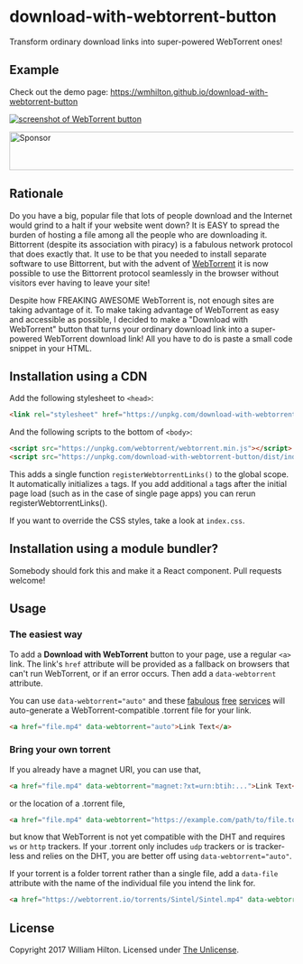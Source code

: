 # download-with-webtorrent-button
Transform ordinary download links into super-powered WebTorrent ones!

## Example

Check out the demo page: https://wmhilton.github.io/download-with-webtorrent-button

[![screenshot of WebTorrent button](https://github.com/wmhilton/download-with-webtorrent-button/blob/master/dist/animated.gif?raw=true)](https://wmhilton.github.io/download-with-webtorrent-button)

<a href="https://app.codesponsor.io/link/tZYS6JjRUMRBU2NL7eN4t5Gg/wmhilton/download-with-webtorrent-button" rel="nofollow"><img src="https://app.codesponsor.io/embed/tZYS6JjRUMRBU2NL7eN4t5Gg/wmhilton/download-with-webtorrent-button.svg" style="width: 888px; height: 68px;" alt="Sponsor" /></a>

## Rationale

Do you have a big, popular file that lots of people download and the Internet
would grind to a halt if your website went down?
It is EASY to spread the burden of hosting a file among all the people who are
downloading it. Bittorrent (despite its association with piracy) is a fabulous
network protocol that does exactly that. It use to be that you needed to install
separate software to use Bittorrent, but with the advent of
[WebTorrent](https://webtorrent.io) it is now possible to use the Bittorrent
protocol seamlessly in the browser without visitors ever having to leave your site!

Despite how FREAKING AWESOME WebTorrent is, not enough sites are taking advantage
of it. To make taking advantage of WebTorrent as easy and
accessible as possible, I decided to make a "Download with WebTorrent" button
that turns your ordinary download link into a super-powered WebTorrent download
link! All you have to do is paste a small code snippet in your HTML.


## Installation using a CDN

Add the following stylesheet to `<head>`:

```html
<link rel="stylesheet" href="https://unpkg.com/download-with-webtorrent-button/dist/index.css">
```

And the following scripts to the bottom of `<body>`:

```html
<script src="https://unpkg.com/webtorrent/webtorrent.min.js"></script>
<script src="https://unpkg.com/download-with-webtorrent-button/dist/index.js"></script>
```

This adds a single function `registerWebtorrentLinks()` to the global scope.
It automatically initializes `a` tags. If you add additional `a` tags after the
initial page load (such as in the case of single page apps) you can rerun registerWebtorrentLinks().

If you want to override the CSS styles, take a look at `index.css`.

## Installation using a module bundler?

Somebody should fork this and make it a React component. Pull requests welcome!


## Usage

### The easiest way

To add a **Download with WebTorrent** button to your page, use a regular `<a>` link.
The link's `href` attribute will be provided as a fallback on browsers that can't run WebTorrent,
or if an error occurs. Then add a `data-webtorrent` attribute.

You can use `data-webtorrent="auto"` and these
[fabulous](https://github.com/wmhilton/webtorrentify-link)
[free](https://github.com/wmhilton/webtorrentify-server)
[services](https://github.com/wmhilton/cors-buster)
will auto-generate a WebTorrent-compatible .torrent file for your link.

```html
<a href="file.mp4" data-webtorrent="auto">Link Text</a>
```

### Bring your own torrent

If you already have a magnet URI, you can use that,

```html
<a href="file.mp4" data-webtorrent="magnet:?xt=urn:btih:...">Link Text</a>
```

or the location of a .torrent file,

```html
<a href="file.mp4" data-webtorrent="https://example.com/path/to/file.torrent">Link Text</a>
```

but know that WebTorrent is not yet compatible with the DHT and requires `ws` or `http` trackers. If your .torrent only includes `udp` trackers or is tracker-less and relies on the DHT, you are better off using `data-webtorrent="auto"`.

If your torrent is a folder torrent rather than a single file, add a `data-file` attribute with the name of the individual file you intend the link for.

```html
<a href="https://webtorrent.io/torrents/Sintel/Sintel.mp4" data-webtorrent="magnet:?xt=urn:btih:08ada5a7a6183aae1e09d831df6748d566095a10&dn=Sintel&tr=udp%3A%2F%2Fexplodie.org%3A6969&tr=udp%3A%2F%2Ftracker.coppersurfer.tk%3A6969&tr=udp%3A%2F%2Ftracker.empire-js.us%3A1337&tr=udp%3A%2F%2Ftracker.leechers-paradise.org%3A6969&tr=udp%3A%2F%2Ftracker.opentrackr.org%3A1337&tr=wss%3A%2F%2Ftracker.btorrent.xyz&tr=wss%3A%2F%2Ftracker.fastcast.nz&tr=wss%3A%2F%2Ftracker.openwebtorrent.com&ws=https%3A%2F%2Fwebtorrent.io%2Ftorrents%2F&xs=https%3A%2F%2Fwebtorrent.io%2Ftorrents%2Fsintel.torrent" data-file="Sintel.mp4">Sintel</a>
```

## License

Copyright 2017 William Hilton.
Licensed under [The Unlicense](http://unlicense.org/).
